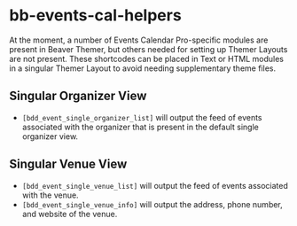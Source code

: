 # bb-events-cal-helpers
At the moment, a number of Events Calendar Pro-specific modules are present in Beaver Themer, but others needed for setting up Themer Layouts are not present. These shortcodes can be placed in Text or HTML modules in a singular Themer Layout to avoid needing supplementary theme files.

## Singular Organizer View
* `[bdd_event_single_organizer_list]` will output the feed of events associated with the organizer that is present in the default single organizer view.

## Singular Venue View
* `[bdd_event_single_venue_list]` will output the feed of events associated with the venue.
* `[bdd_event_single_venue_info]` will output the address, phone number, and website of the venue.
